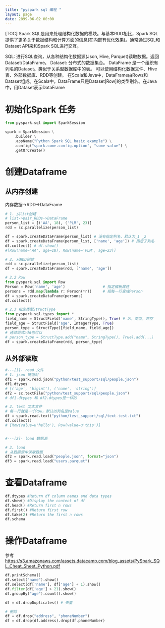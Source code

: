 ```yaml
---
title: "pyspark sql 编程 "
layout: page
date: 2099-06-02 00:00
---
```


[TOC]
Spark SQL是用来处理结构化数据的模块。与基本RDD相比，Spark SQL提供了更多关于数据结构和计算方面的信息(在内部有优化效果)。通常通过SQL和Dataset API来和Spark SQL进行交互。

SQL: 进行SQL查询，从各种结构化数据源(Json, Hive, Parquet)读取数据。返回Dataset/DataFrame。
Dataset: 分布式的数据集合。
DataFrame
是一个组织有列名的Dataset。类似于关系型数据库中的表。
可以使用结构化数据文件、Hive表、外部数据库、RDD等创建。
在Scala和Java中，DataFrame由Rows和Dataset组成。在Scala中，DataFrame只是Dataset[Row]的类型别名。在Java中，用Dataset表示DataFrame


# 初始化Spark 任务
```python
from pyspark.sql import SparkSession

spark = SparkSession \
    .builder \
    .appName("Python Spark SQL basic example") \
    .config("spark.some.config.option", "some-value") \
    .getOrCreate()
```

# 创建Dataframe
## 从内存创建

内存数据->RDD->DataFrame
```python
# 1. 从list创建
# list->pair_RDDs->DataFrame
person_list = [('AA', 18), ('PLM', 23)]
rdd = sc.parallelize(person_list)	

df = spark.createDataFrame(person_list) # 没有指定列名，默认为_1 _2
df = spark.createDataFrame(person_list, ['name', 'age']) # 指定了列名
df.collect() # df.show()
#[Row(name='AA', age=18), Row(name='PLM', age=23)]

# 2. 从RDD创建
rdd = sc.parallelize(person_list)
df = spark.createDataFrame(rdd, ['name', 'age'])

# 2.2 Row
from pyspark.sql import Row
Person = Row('name', 'age')					# 指定模板属性
persons = rdd.map(lambda r: Person(*r))		# 把每一行变成Person
df = spark.createDataFrame(persons)
df.collect()

# 2.3 指定类型StructType
from pyspark.sql.types import *
field_name = StructField('name', StringType(), True) # 名，类型，非空
field_age = StructField('age', IntegerType, True)
person_type = StructType([field_name, field_age])
# 通过链式add也可以
# person_type = StructType.add("name", StringType(), True).add(...)
df = spark.createDataFrame(rdd, person_type)

```

## 从外部读取

```python
#---[1]- read 文件
# 1. json 键值对
df1 = spark.read.json("python/test_support/sql/people.json")
df1.dtypes
# [('age', 'bigint'), ('name', 'string')]
df2 = sc.textFile("python/test_support/sql/people.json")
# df1.dtypes 和 df2.dtypes是一样的

# 2. text 文本文件 
# 每一行就是一个Row，默认的列名是Value
df = spark.read.text("python/test_support/sql/text-test.txt")
df.collect()
# [Row(value=u'hello'), Row(value=u'this')]


#---[2]- load 数据源

# 3. load
# 从数据源中读取数据
df2 = spark.read.load("people.json", format="json")
df3 = spark.read.load("users.parquet")
```

# 查看Dataframe
```python
df.dtypes #Return df column names and data types
df.show() #Display the content of df
df.head() #Return first n rows
df.first() #Return first row
df.take(2) #Return the first n rows 
df.schema 
```

# 操作Dataframe
参考 https://s3.amazonaws.com/assets.datacamp.com/blog_assets/PySpark_SQL_Cheat_Sheet_Python.pdf


```python
df.printSchema()
df.select("name").show()
df.select(df['name'], df['age'] + 1).show()
df.filter(df['age'] > 21).show()
df.groupBy("age").count().show()

df = df.dropDuplicates() # 去重 

# 删除
df = df.drop("address", "phoneNumber")
df = df.drop(df.address).drop(df.phoneNumber)
```